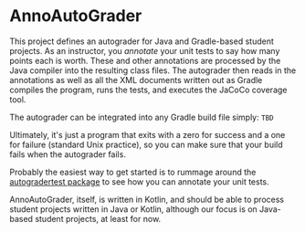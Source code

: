 # AnnoAutoGrader
This project defines an autograder for Java and Gradle-based student projects. As an instructor, you *annotate* your unit tests
to say how many points each is worth. These and other annotations are processed by the Java compiler into the resulting
class files. The autograder then reads in the annotations as well as all the XML documents written out as Gradle compiles
the program, runs the tests, and executes the JaCoCo coverage tool.

The autograder can be integrated into any Gradle build file simply:
`TBD`

Ultimately, it's just a program that exits with a zero for success and a one for failure (standard Unix practice), so
you can make sure that your build fails when the autograder fails.

Probably the easiest way to get started is to rummage around the [autogradertest package](tree/master/src/test/java/edu/rice/autogradertest) to see
how you can annotate your unit tests.

AnnoAutoGrader, itself, is written in Kotlin, and should be able to process student projects written in Java or Kotlin,
although our focus is on Java-based student projects, at least for now.
